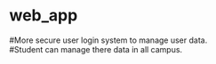 # web_app
#More secure user login system to manage user data.<br>
#Student can manage there data in all campus. 
